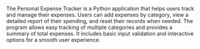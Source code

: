 The Personal Expense Tracker is a Python application that helps users track and manage their expenses. Users can add expenses by category, view a detailed report of their spending, and reset their records when needed. The program allows easy tracking of multiple categories and provides a summary of total expenses. It includes basic input validation and interactive options for a smooth user experience.
